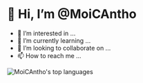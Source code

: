 <h1>👋 Hi, I’m @MoiCAntho</h1>

- 👀 I’m interested in ...
- 🌱 I’m currently learning ...
- 💞️ I’m looking to collaborate on ...
- 📫 How to reach me ...

<img align="left" alt="MoiCAntho's top languages" src="(https://github-readme-stats.vercel.app/api/top-langs/?username=MoiCAntho&theme=tokyonight">




<!---
MoiCAntho/MoiCAntho is a ✨ special ✨ repository because its `README.md` (this file) appears on your GitHub profile.
You can click the Preview link to take a look at your changes.

https://github-readme-stats.vercel.app/api/wakatime?username=MoiCAntho&layout=compact&theme=dark"
[![Top Langs](https://github-readme-stats.vercel.app/api/top-langs/?username=MoiCAntho&theme=tokyonight)]
--->
